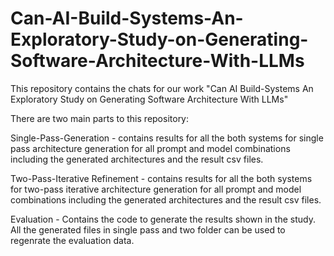 # Can-AI-Build-Systems-An-Exploratory-Study-on-Generating-Software-Architecture-With-LLMs


This repository contains the chats for our work "Can AI Build-Systems An Exploratory Study on Generating Software Architecture With LLMs"

There are two main parts to this repository:

Single-Pass-Generation - contains results for all the both systems for single pass architecture generation for all prompt and model combinations including the generated architectures and the result csv files.

Two-Pass-Iterative Refinement - contains results for all the both systems for two-pass iterative architecture generation for all prompt and model combinations including the generated architectures and the result csv files.

Evaluation - Contains the code to generate the results shown in the study. All the generated files in single pass and two folder can be used to regenrate the evaluation data.

